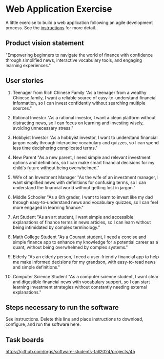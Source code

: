 # Web Application Exercise

A little exercise to build a web application following an agile development process. See the [instructions](instructions.md) for more detail.

## Product vision statement
"Empowering beginners to navigate the world of finance with confidence through simplified news, interactive vocabulary tools, and engaging learning experiences."

## User stories
1. Teenager from Rich Chinese Family
"As a teenager from a wealthy Chinese family, I want a reliable source of easy-to-understand financial information, so I can invest confidently without searching multiple sources."

2. Rational Investor
"As a rational investor, I want a clean platform without distracting news, so I can focus on learning and investing wisely, avoiding unnecessary stress."

3. Hobbyist Investor
"As a hobbyist investor, I want to understand financial jargon easily through interactive vocabulary and quizzes, so I can spend less time deciphering complicated terms."

4. New Parent
"As a new parent, I need simple and relevant investment options and definitions, so I can make smart financial decisions for my child's future without being overwhelmed."

5. Wife of an Investment Manager
"As the wife of an investment manager, I want simplified news with definitions for confusing terms, so I can understand the financial world without getting lost in jargon."

6. Middle Schooler
"As a 6th grader, I want to learn to invest like my dad through easy-to-understand news and vocabulary quizzes, so I can feel more engaged in learning finance."

7. Art Student
"As an art student, I want simple and accessible explanations of finance terms in news articles, so I can learn without being intimidated by complex terminology."

8. Math College Student
"As a Courant student, I need a concise and simple finance app to enhance my knowledge for a potential career as a quant, without being overwhelmed by complex systems."

9. Elderly
"As an elderly person, I need a user-friendly financial app to help me make informed decisions for my grandson, with easy-to-read news and simple definitions."

10. Computer Science Student
"As a computer science student, I want clear and digestible financial news with vocabulary support, so I can start learning investment strategies without constantly needing external explanations."

## Steps necessary to run the software

See instructions. Delete this line and place instructions to download, configure, and run the software here.

## Task boards

https://github.com/orgs/software-students-fall2024/projects/45
